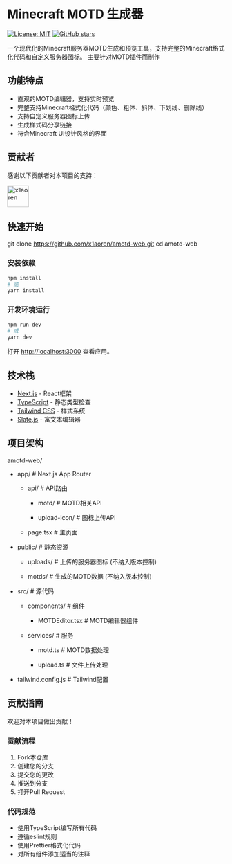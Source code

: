 # Minecraft MOTD 生成器

[![License: MIT](https://img.shields.io/badge/License-MIT-yellow.svg)](https://opensource.org/licenses/MIT)
[![GitHub stars](https://img.shields.io/github/stars/x1aoren/amotd-web?style=social)](https://github.com/x1aoren/amotd-web/stargazers)

一个现代化的Minecraft服务器MOTD生成和预览工具，支持完整的Minecraft格式化代码和自定义服务器图标。
主要针对MOTD插件而制作

## 功能特点

- 直观的MOTD编辑器，支持实时预览
- 完整支持Minecraft格式化代码（颜色、粗体、斜体、下划线、删除线）
- 支持自定义服务器图标上传
- 生成样式码分享链接
- 符合Minecraft UI设计风格的界面

## 贡献者

感谢以下贡献者对本项目的支持：

<a href="https://github.com/x1aoren">
  <img src="https://github.com/x1aoren.png" width="50" height="50" alt="x1aoren" />
</a>

## 快速开始

git clone https://github.com/x1aoren/amotd-web.git
cd amotd-web

### 安装依赖

```bash
npm install
# 或
yarn install
```

### 开发环境运行

```bash
npm run dev
# 或
yarn dev
```

打开 [http://localhost:3000](http://localhost:3000) 查看应用。

## 技术栈

- [Next.js](https://nextjs.org/) - React框架
- [TypeScript](https://www.typescriptlang.org/) - 静态类型检查
- [Tailwind CSS](https://tailwindcss.com/) - 样式系统
- [Slate.js](https://www.slatejs.org/) - 富文本编辑器

## 项目架构

amotd-web/
- app/                     # Next.js App Router

  - api/                   # API路由

    - motd/                # MOTD相关API

    - upload-icon/         # 图标上传API

  - page.tsx               # 主页面

- public/                  # 静态资源

  - uploads/               # 上传的服务器图标 (不纳入版本控制)

  - motds/                 # 生成的MOTD数据 (不纳入版本控制)

- src/                     # 源代码

  - components/            # 组件

    - MOTDEditor.tsx       # MOTD编辑器组件

  - services/              # 服务

    - motd.ts              # MOTD数据处理

    - upload.ts            # 文件上传处理

- tailwind.config.js       # Tailwind配置



## 贡献指南

欢迎对本项目做出贡献！

### 贡献流程

1. Fork本仓库
2. 创建您的分支 
3. 提交您的更改 
4. 推送到分支
5. 打开Pull Request


### 代码规范

- 使用TypeScript编写所有代码
- 遵循eslint规则
- 使用Prettier格式化代码
- 对所有组件添加适当的注释